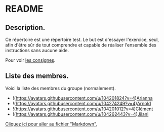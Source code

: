 # README
## Description.
Ce répertoire est une répertoire test. Le but est d'essayer l'exercice, seul, afin d'être sûr de tout comprendre et capable de réaliser l'ensemble des instructions sans aucune aide.

Pour voir [les consignes](https://github.com/becodeorg/Swartz-6/tree/main/1.The-Field/3.Markdown).

## Liste des membres.
Voici la liste des membres du groupe (normalement).
- !(https://avatars.githubusercontent.com/u/104201824?v=4)[Arianna](https://github.com/AriannaTelesca)
- !(https://avatars.githubusercontent.com/u/104274249?v=4)[Arnold](https://github.com/arnoldhaub)
- !(https://avatars.githubusercontent.com/u/104201012?v=4)[Clément](https://github.com/Clement-Leger)
- !(https://avatars.githubusercontent.com/u/104262443?v=4)[Jilani](https://github.com/JilaniN)

[Cliquez ici pour aller au fichier "Markdown".](mardown.md)

